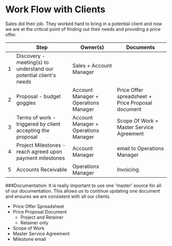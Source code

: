 # Work Flow with Clients

Sales did their job. They worked hard to bring in a potential client and now we are at the critical point of finding out their needs and providing a price offer. 

| | Step | Owner(s) | Documents |
| -- | -- | -- | -- |
| 1 | Discovery - meeting(s) to understand our potential client's needs | Sales + Account Manager |  |
| 2 | Proposal - budget goggles | Account Manager + Operations Manager | Price Offer spreadsheet +  Price Proposal document |
| 3 | Terms of work - triggered by client accepting the proposal | Account Manager + Operations Manager | Scope Of Work + Master Service Agreement |
| 4 | Project Milestones - reach agreed upon payment milestones | Account Manager | email to Operations Manager |
| 5 | Accounts Receivable | Operations Manager | Invoicing |

###Documentation:
It is really important to use one 'master' source for all of our documentation. This allows us to continue updating one document and ensures we are consistent with all our clients.

* Price Offer Spreadsheet
* Price Proposal Document
  * Project and Retainer
  * Retainer only
* Scope of Work
* Master Service Agreement
* Milestone email


